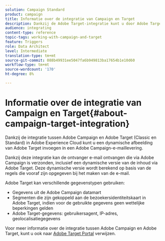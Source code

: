 ```yaml
---
solution: Campaign Standard
product: campaign
title: Informatie over de integratie van Campaign en Target
description: Dankzij de Adobe Target-integratie kunt u door Adobe Target gegenereerde dynamische afbeeldingen invoegen in uw Adobe Campaign-berichten.
audience: integrating
content-type: reference
topic-tags: working-with-campaign-and-target
feature: Triggers
role: Data Architect
level: Intermediate
translation-type: tm+mt
source-git-commit: 088b49931ee5047fa6b949813ba17654b1e10d60
workflow-type: tm+mt
source-wordcount: '170'
ht-degree: 8%

---
```



# Informatie over de integratie van Campaign en Target{#about-campaign-target-integration}

Dankzij de integratie tussen Adobe Campaign en Adobe Target (Classic en Standard) in Adobe Experience Cloud kunt u een dynamische afbeelding van Adobe Target invoegen in een Adobe Campaign-e-maillevering.

Dankzij deze integratie kan de ontvanger e-mail ontvangen die via Adobe Campaign is verzonden, inclusief een dynamische versie van de inhoud via Adobe Target. Deze dynamische versie wordt berekend op basis van de regels die vooraf zijn opgegeven bij het maken van de e-mail.

Adobe Target kan verschillende gegevenstypen gebruiken:

* Gegevens uit de Adobe Campaign datamart
* Segmenten die zijn gekoppeld aan de bezoekersidentiteitskaart in Adobe Target, indien voor de gebruikte gegevens geen wettelijke beperkingen gelden
* Adobe Target-gegevens: gebruikersagent, IP-adres, geolocalisatiegegevens

Voor meer informatie over de integratie tussen Adobe Campaign en Adobe Target, kunt u ook naar [Adobe Target Portal](https://docs.adobe.com/content/help/nl-NL/target/using/integrate/campaign-and-target.html) verwijzen.
